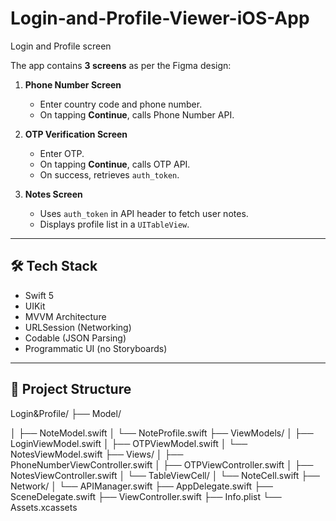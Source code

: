 # Login-and-Profile-Viewer-iOS-App
Login and Profile screen

The app contains **3 screens** as per the Figma design:

1. **Phone Number Screen**  
   - Enter country code and phone number.  
   - On tapping **Continue**, calls Phone Number API.

2. **OTP Verification Screen**  
   - Enter OTP.  
   - On tapping **Continue**, calls OTP API.  
   - On success, retrieves `auth_token`.

3. **Notes Screen**  
   - Uses `auth_token` in API header to fetch user notes.  
   - Displays profile list in a `UITableView`.

---

## 🛠️ Tech Stack

- Swift 5  
- UIKit  
- MVVM Architecture  
- URLSession (Networking)  
- Codable (JSON Parsing)  
- Programmatic UI (no Storyboards)  

---

## 📂 Project Structure
Login&Profile/
├── Model/

│   ├── NoteModel.swift
│   └── NoteProfile.swift
├── ViewModels/
│   ├── LoginViewModel.swift
│   ├── OTPViewModel.swift
│   └── NotesViewModel.swift
├── Views/
│   ├── PhoneNumberViewController.swift
│   ├── OTPViewController.swift
│   ├── NotesViewController.swift
│   └── TableViewCell/
│       └── NoteCell.swift
├── Network/
│   └── APIManager.swift
├── AppDelegate.swift
├── SceneDelegate.swift
├── ViewController.swift
├── Info.plist
└── Assets.xcassets

